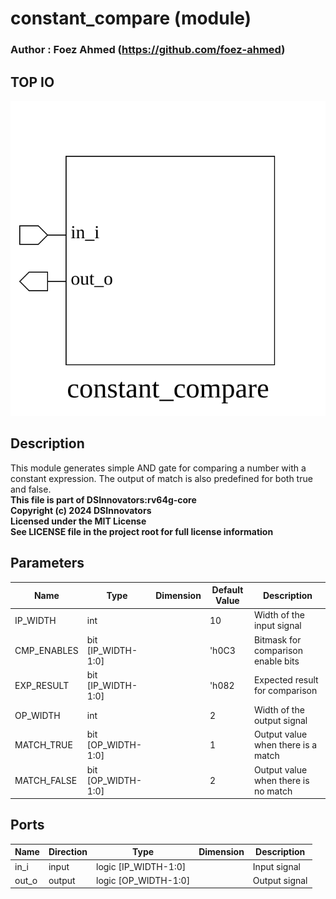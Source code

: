 # constant_compare (module)

### Author : Foez Ahmed (https://github.com/foez-ahmed)

## TOP IO
<img src="./constant_compare_top.svg">

## Description

This module generates simple AND gate for comparing a number with a constant expression. The output
of match is also predefined for both true and false.
<br>**This file is part of DSInnovators:rv64g-core**
<br>**Copyright (c) 2024 DSInnovators**
<br>**Licensed under the MIT License**
<br>**See LICENSE file in the project root for full license information**

## Parameters
|Name|Type|Dimension|Default Value|Description|
|-|-|-|-|-|
|IP_WIDTH|int||10|Width of the input signal|
|CMP_ENABLES|bit [IP_WIDTH-1:0]||'h0C3|Bitmask for comparison enable bits|
|EXP_RESULT|bit [IP_WIDTH-1:0]||'h082|Expected result for comparison|
|OP_WIDTH|int||2|Width of the output signal|
|MATCH_TRUE|bit [OP_WIDTH-1:0]||1|Output value when there is a match|
|MATCH_FALSE|bit [OP_WIDTH-1:0]||2|Output value when there is no match|

## Ports
|Name|Direction|Type|Dimension|Description|
|-|-|-|-|-|
|in_i|input|logic [IP_WIDTH-1:0]||Input signal|
|out_o|output|logic [OP_WIDTH-1:0]||Output signal|

